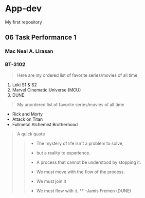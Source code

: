 # App-dev
My first repository

## 06 Task Performance 1

### Mac Neal A. Lirasan
### BT-3102

> Here are my ordered list of favorite series/movies of all time
> 
1. Loki S1 & S2
2. Marvel Cinematic Universe (MCU)
3. DUNE

> My unordered list of favorite series/movies of all time
> 
- Rick and Morty
- Attack on Titan
- Fullmetal Alchemist Brotherhood

> A quick quote
>> * The mystery of life isn't a problem to solve,
>> * but a reality to experience.
>>
>> * A process that cannot be understood by stopping it.
>> * We must move with the flow of the process.
>> * We must join it
>> * We must flow with it.
>>   ** -Jamis Fremen (DUNE)
